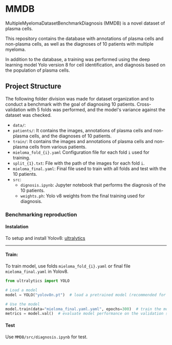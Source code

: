 # MMDB
MultipleMyelomaDatasetBenchmarkDiagnosis (MMDB)  is a novel dataset of plasma cells.



This repository contains the database with annotations of plasma cells and non-plasma cells, as well as the diagnoses of 10 patients with multiple myeloma.

In addition to the database, a training was performed using the deep learning model Yolo version 8 for cell identification, and diagnosis based on the population of plasma cells.

## Project Structure

The following folder division was made for dataset organization and to conduct a benchmark with the goal of diagnosing 10 patients. Cross-validation with 5 folds was performed, and the model's variance against the dataset was checked.

-  `data/`: 
  - `patients/`: It contains the images, annotations of plasma cells and non-plasma cells, and the diagnoses of 10 patients.
  - `train/`:  It contains the images and annotations of plasma cells and non-plasma cells from various patients.
  - `mieloma_fold_{i}.yaml` Configuration file for each fold `i` used for training.
  - `split_{1}.txt`: File with the path of the images for each fold `i`.
  - `mieloma_final.yaml`: Final file used to train with all folds and test with the 10 patients.
- `src`:
  - `dignosis.ipynb`: Jupyter notebook that performs the diagnosis of the 10 patients.
  - `weights.ph`: Yolo v8 weights from the final training used for diagnosis.



### Benchmarking reproduction

#### Instalation

To setup and install Yolov8: [ultralytics](https://github.com/ultralytics/ultralytics)

---

#### Train:

To train model, use folds `mieloma_fold_{i}.yaml` or final file `mieloma_final.yaml` in Yolov8.

```python
from ultralytics import YOLO

# Load a model
model = YOLO("yolov8n.pt")  # load a pretrained model (recommended for training)

# Use the model
model.train(data="mieloma_final.yaml.yaml", epochs=300)  # train the model
metrics = model.val()  # evaluate model performance on the validation set

```



#### Test

Use `MMDB/src/diagnosis.ipynb` for test.